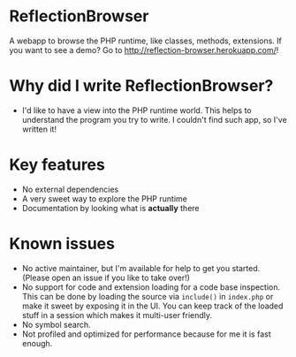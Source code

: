 # ReflectionBrowser
A webapp to browse the PHP runtime, like classes, methods, extensions. If you want to see a demo? Go to http://reflection-browser.herokuapp.com/!

# Why did I write ReflectionBrowser?
* I'd like to have a view into the PHP runtime world. This helps to understand the program you try to write. I couldn't find such app, so I've written it!

# Key features
* No external dependencies
* A very sweet way to explore the PHP runtime
* Documentation by looking what is **actually** there

# Known issues
* No active maintainer, but I'm available for help to get you started. (Please open an issue if you like to take over!)
* No support for code and extension loading for a code base inspection. This can be done by loading the source via <code>include()</code> in <code>index.php</code> or make it sweet by exposing it in the UI. You can keep track of the loaded stuff in a session which makes it multi-user friendly.
* No symbol search.
* Not profiled and optimized for performance because for me it is fast enough.
